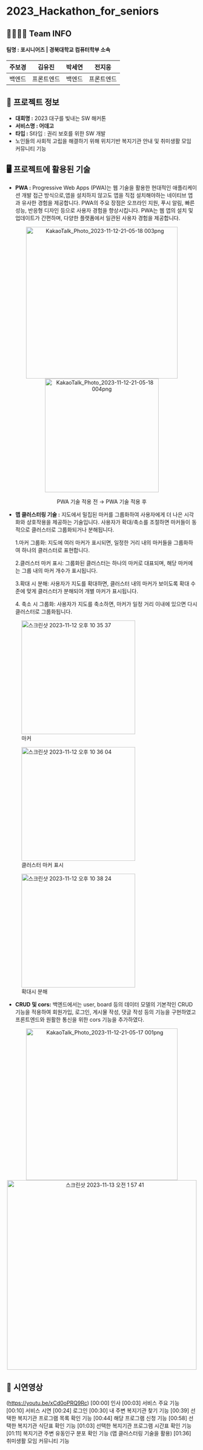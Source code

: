 # 2023_Hackathon_for_seniors

## 👨‍👩‍👧‍👦 Team INFO
#### 팀명 : 포시니어즈 | 경북대학교 컴퓨터학부 소속

| 주보경 | 김유진 | 박세연 | 전지웅 |
| :---: | :---: | :---: | :---: |
| 백엔드 | 프론트엔드| 백엔드  | 프론트엔드 

## 📰 프로젝트 정보
* **대회명 :** 2023 대구를 빛내는 SW 해커톤 
* **서비스명 : 어데고** <br/>
* <b>타입 : </b>S타입 : 권리 보호를 위한 SW 개발 
* 노인들의 사회적 고립을 해결하기 위해 위치기반 복지기관 안내 및 취미생활 모임 커뮤니티 기능

## 🖥️  프로젝트에 활용된 기술
* **PWA :** Progressive Web Apps (PWA)는 웹 기술을 활용한 현대적인 애플리케이션 개발 접근 방식으로,앱을 설치하지 않고도 앱을 직접 설치해야하는 네이티브 앱과 유사한 경험을 제공합니다. PWA의 주요 장점은 오프라인 지원, 푸시 알림, 빠른 성능, 반응형 디자인 등으로 사용자 경험을 향상시킵니다. PWA는 웹 앱의 설치 및 업데이트가 간편하며, 다양한 플랫폼에서 일관된 사용자 경험을 제공합니다.
<p align="center">
   <img width="400" alt="KakaoTalk_Photo_2023-11-12-21-05-18 003png" src="https://github.com/jupyter1234/2023_Hackathon_for_seniors/assets/87298145/7548e0ba-211c-4bb5-9340-6090b608c85d">
  <img width="300" alt="KakaoTalk_Photo_2023-11-12-21-05-18 004png" src="https://github.com/jupyter1234/2023_Hackathon_for_seniors/assets/87298145/22e36d8a-c675-4235-bd7e-6c731532d405"> 
</p>
<p align="center">
  PWA 기술 적용 전                      →                                       PWA 기술 적용 후
</p>

* **맵 클러스터링 기술 :** 지도에서 밀집된 마커를 그룹화하여 사용자에게 더 나은 시각화와 상호작용을 제공하는 기술입니다. 사용자가 확대/축소를 조절하면 마커들이 동적으로 클러스터로 그룹화되거나 분해됩니다.<p>1.마커 그룹화: 지도에 여러 마커가 표시되면, 일정한 거리 내의 마커들을 그룹화하여 하나의 클러스터로 표현합니다.<p>2.클러스터 마커 표시: 그룹화된 클러스터는 하나의 마커로 대표되며, 해당 마커에는 그룹 내의 마커 개수가 표시됩니다.<p>3.확대 시 분해: 사용자가 지도를 확대하면, 클러스터 내의 마커가 보이도록 확대 수준에 맞게 클러스터가 분해되어 개별 마커가 표시됩니다.<p>4. 축소 시 그룹화: 사용자가 지도를 축소하면, 마커가 일정 거리 이내에 있으면 다시 클러스터로 그룹화됩니다.
<figure>
    <img width="300" alt="스크린샷 2023-11-12 오후 10 35 37" src="https://github.com/jupyter1234/2023_Hackathon_for_seniors/assets/87298145/94e1bbca-0b74-4ed4-978d-fb0b38aa659b">
    <figcaption>마커</figcaption>
  </figure>
  <figure>
    <img width="300" alt="스크린샷 2023-11-12 오후 10 36 04" src="https://github.com/jupyter1234/2023_Hackathon_for_seniors/assets/87298145/d0a01ed0-c818-4873-b738-bbdd9ea1048f">
    <figcaption>클러스터 마커 표시</figcaption>
  </figure>
  <figure>
    <img width="300" alt="스크린샷 2023-11-12 오후 10 38 24" src="https://github.com/jupyter1234/2023_Hackathon_for_seniors/assets/87298145/b0bced4d-44ca-40bf-a9b8-58d4f004862e">
    <figcaption>확대시 분해</figcaption>
  </figure>

* **CRUD 및 cors:** 백엔드에서는 user, board 등의 데이터 모델의 기본적인 CRUD 기능을 적용하여 회원가입, 로그인, 게시물 작성, 댓글 작성 등의 기능을 구현하였고 프론트엔드와 원활한 통신을 위한 cors 기능을 추가하였다.
<p align="center">
  <img width="400" alt="KakaoTalk_Photo_2023-11-12-21-05-17 001png" src="https://github.com/jupyter1234/2023_Hackathon_for_seniors/assets/87298145/b0e69abe-ff1b-40ba-b7f4-c070233c341c">
  <img width="500" alt="스크린샷 2023-11-13 오전 1 57 41" src="https://github.com/jupyter1234/2023_Hackathon_for_seniors/assets/87298145/fa6b8ac6-b050-4859-a8dc-cb114bb6e54b">
</div>

## 🎥 시연영상
(https://youtu.be/xCd0oPRQ9Rc)
[00:00] 인사
[00:03] 서비스 주요 기능 
[00:10] 서비스 시연
[00:24] 로그인
[00:30] 내 주변 복지기관 찾기 기능 
[00:39] 선택한 복지기관 프로그램 목록 확인 기능
[00:44] 해당 프로그램 신청 기능
[00:58] 선택한 복지기관 식단표 확인 기능
[01:03] 선택한 복지기관 프로그램 시간표 확인 기능
[01:11] 복지기관 주변 유동인구 분포 확인 기능 (맵 클러스터링 기술을 활용)
[01:36] 취미생활 모임 커뮤니티 기능
